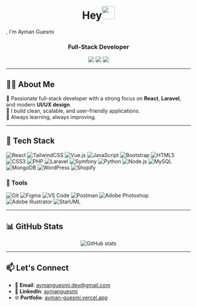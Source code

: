 <h1 align="center"><h1 align="center">
  Hey<img src="https://media.giphy.com/media/hvRJCLFzcasrR4ia7z/giphy.gif" width="35">
</h1>
, I'm Ayman Guesmi</h1>
<h3 align="center">Full-Stack Developer</h3>

<p align="center">
  <a href="mailto:aymanguesmi.dev@gmail.com"><img src="https://img.shields.io/badge/Email-aymanguesmi.dev@gmail.com-red?style=for-the-badge&logo=gmail&logoColor=white" /></a>
  <a href="https://www.linkedin.com/in/aymanguesmi/"><img src="https://img.shields.io/badge/LinkedIn-aymanguesmi-blue?style=for-the-badge&logo=linkedin&logoColor=white" /></a>
  <a href="https://ayman-guesmi.vercel.app"><img src="https://img.shields.io/badge/Portfolio-ayman--guesmi.vercel.app-ff69b4?style=for-the-badge&logo=vercel&logoColor=white" /></a>
</p>

---

## 🧑‍💻 About Me

🔹 Passionate full-stack developer with a strong focus on **React**, **Laravel**, and modern **UI/UX design**.  
🔹 I build clean, scalable, and user-friendly applications.  
🔹 Always learning, always improving.

---

## 🚀 Tech Stack

![React](https://img.shields.io/badge/-React-61DAFB?style=flat-square&logo=react&logoColor=black)
![TailwindCSS](https://img.shields.io/badge/-TailwindCSS-38B2AC?style=flat-square&logo=tailwind-css&logoColor=white)
![Vue.js](https://img.shields.io/badge/-Vue.js-4FC08D?style=flat-square&logo=vue.js&logoColor=white)
![JavaScript](https://img.shields.io/badge/-JavaScript-F7DF1E?style=flat-square&logo=javascript&logoColor=black)
![Bootstrap](https://img.shields.io/badge/-Bootstrap-7952B3?style=flat-square&logo=bootstrap&logoColor=white)
![HTML5](https://img.shields.io/badge/-HTML5-E34F26?style=flat-square&logo=html5&logoColor=white)
![CSS3](https://img.shields.io/badge/-CSS3-1572B6?style=flat-square&logo=css3)
![PHP](https://img.shields.io/badge/-PHP-777BB4?style=flat-square&logo=php&logoColor=white)
![Laravel](https://img.shields.io/badge/-Laravel-F9322C?style=flat-square&logo=laravel&logoColor=white)
![Symfony](https://img.shields.io/badge/-Symfony-000000?style=flat-square&logo=symfony&logoColor=white)
![Python](https://img.shields.io/badge/-Python-3776AB?style=flat-square&logo=python&logoColor=white)
![Node.js](https://img.shields.io/badge/-Node.js-339933?style=flat-square&logo=node.js&logoColor=white)
![MySQL](https://img.shields.io/badge/-MySQL-4479A1?style=flat-square&logo=mysql&logoColor=white)
![MongoDB](https://img.shields.io/badge/-MongoDB-47A248?style=flat-square&logo=mongodb&logoColor=white)
![WordPress](https://img.shields.io/badge/-WordPress-21759B?style=flat-square&logo=wordpress&logoColor=white)
![Shopify](https://img.shields.io/badge/-Shopify-7AB55C?style=flat-square&logo=shopify&logoColor=white)


### 🧰 Tools
![Git](https://img.shields.io/badge/-Git-F05032?style=flat-square&logo=git&logoColor=white)
![Figma](https://img.shields.io/badge/-Figma-F24E1E?style=flat-square&logo=figma&logoColor=white)
![VS Code](https://img.shields.io/badge/-VS%20Code-007ACC?style=flat-square&logo=visual-studio-code)
![Postman](https://img.shields.io/badge/-Postman-FF6C37?style=flat-square&logo=postman&logoColor=white)
![Adobe Photoshop](https://img.shields.io/badge/-Photoshop-31A8FF?style=flat-square&logo=adobe-photoshop&logoColor=white)
![Adobe Illustrator](https://img.shields.io/badge/-Illustrator-FF9A00?style=flat-square&logo=adobe-illustrator&logoColor=white)
![StarUML](https://img.shields.io/badge/-StarUML-1B1F23?style=flat-square&logo=data:image/svg+xml;base64,PHN2ZyBmaWxsPSJ3aGl0ZSIgcm9sZT0iaW1nIiB2aWV3Qm94PSIwIDAgMjQgMjQiIHhtbG5zPSJodHRwOi8vd3d3LnczLm9yZy8yMDAwL3N2ZyI+PHJlY3Qgd2lkdGg9IjI0IiBoZWlnaHQ9IjI0IiBmaWxsPSIjMDAwIi8+PHBhdGggZD0iTTcgMTZoMXY1aDJ2LTVoMXYtMmg0di0yaC00di0xaDJ2MWgyVjloLTIuNVY3aDNWNUg3djFoM3YxaC0zdjJoM3YyaC0zeiIgZmlsbD0id2hpdGUiLz48L3N2Zz4=)


---

## 📊 GitHub Stats

<p align="center">
  <img src="https://github-readme-stats.vercel.app/api?username=Ayman-Gu&show_icons=true&theme=radical" alt="GitHub stats" />
</p>

---

## 📫 Let's Connect

- 📧 **Email**: aymanguesmi.dev@gmail.com  
- 💼 **LinkedIn**: [aymanguesmi](https://www.linkedin.com/in/aymanguesmi/)  
- 🌐 **Portfolio**: [ayman-guesmi.vercel.app](https://ayman-guesmi.vercel.app)
